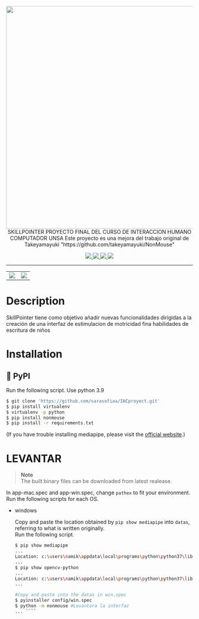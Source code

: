 <div align="center">
   <img src="https://user-images.githubusercontent.com/22733958/183041432-cf6cc6f4-3a6f-4070-91a8-d0a7f7abf59f.JPG" width="600">
</div>

<div align="center">
   SKILLPOINTER
   PROYECTO FINAL DEL CURSO DE INTERACCION HUMANO COMPUTADOR UNSA 
   Este proyecto es una mejora del trabajo original de Takeyamayuki "https://github.com/takeyamayuki/NonMouse"
   
</div>

<p align="center">
  <a href="https://github.com/takeyamayuki/NonMouse/blob/main/LICENSE">
    <img src="https://img.shields.io/github/license/takeyamayuki/nonmouse" />
  </a>
  <a href="https://github.com/takeyamayuki/NonMouse/releases">
    <img src="https://img.shields.io/github/v/release/takeyamayuki/nonmouse" />
  </a>
  <a href="https://zenn.dev/ninzin/articles/94b05fdb9edf53">
    <img src="https://img.shields.io/badge/Zenn%20Likes-112-blue" />
  </a>  
  <a href ="https://pypi.org/project/nonmouse/">
     <img src="https://static.pepy.tech/personalized-badge/nonmouse?period=total&units=international_system&left_color=grey&right_color=green&left_text=PyPI%20downloads" />
   </a>

  
</p>

--- 

<table>
<tr>
<td><img src="https://user-images.githubusercontent.com/22733958/135473409-9ddf2fc5-4722-4e55-8eef-64476635c10d.gif"></td>
<td><img src="https://user-images.githubusercontent.com/22733958/129838897-86da6861-b3a5-4e14-98fe-400a27c894d7.gif"></td>
</tr>
</table>

# Description 
SkillPointer tiene como objetivo añadir nuevas funcionalidades dirigidas a la creación de una interfaz de estimulacion de motricidad fina habilidades de escritura de niños
# Installation

## 🐍 PyPI
Run the following script. Use python 3.9

```sh
$ git clone 'https://github.com/sarasofiaa/IHCproyect.git'
$ pip install virtualenv
$ virtualenv -p python 
$ pip install nonmouse
$ pip install -r requirements.txt
```
(If you have trouble installing mediapipe, please visit the [official website](https://google.github.io/mediapipe/getting_started/install.html).)


# LEVANTAR
> **Note**  
> The built binary files can be downloaded from latest realease.


In app-mac.spec and app-win.spec, change `pathex` to fit your environment.   
Run the following scripts for each OS.  

- windows

   Copy and paste the location obtained by `pip show mediapipe` into `datas`, referring to what is written originally.  
   Run the following script.
   ```sh
   $ pip show mediapipe
   ...
   Location: c:\users\namik\appdata\local\programs\python\python37\lib\site_packages
   ...
   $ pip show opencv-python
   ...
   Location: c:\users\namik\appdata\local\programs\python\python37\lib\site_packages
   ...
   
   #Copy and paste into the datas in win.spec
   $ pyinstaller config/win.spec
   $ python -m nonmouse #Levantara la interfaz 
   ... ````


   ```
